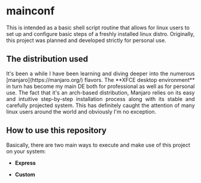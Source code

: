 

# mainconf

<div class=text-justify>
This is intended as a basic shell script routine that allows for linux users to set up and configure basic steps of a freshly installed linux distro. Originally, this project was planned and developed strictly for personal use. 
</div>


## The distribution used

<div style="text-align: justify">It's been a while I have been learning and diving deeper into the numerous [manjaro](https://manjaro.org/) flavors. The **XFCE desktop environment** in turn has become my main DE both for professional as well as for personal use. The fact that it's an arch-based distribution, Manjaro relies on its easy and intuitive step-by-step installation process along with its stable and carefully projected system. This has definitely caught the attention of many linux users around the world and obviously I'm no exception. </div>



## How to use this repository

Basically, there are two main ways to execute and make use of this project on your system:

* **Express**



* **Custom**











